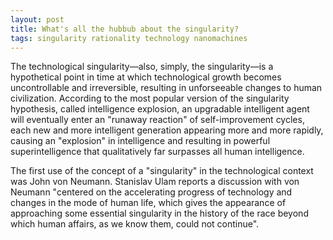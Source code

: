 ```yaml
---
layout: post
title: What's all the hubbub about the singularity?
tags: singularity rationality technology nanomachines
---
```


The technological singularity—also, simply, the singularity—is a hypothetical point in time at which technological growth becomes uncontrollable and irreversible, resulting in unforseeable changes to human civilization. According to the most popular version of the singularity hypothesis, called intelligence explosion, an upgradable intelligent agent will eventually enter an "runaway reaction" of self-improvement cycles, each new and more intelligent generation appearing more and more rapidly, causing an "explosion" in intelligence and resulting in powerful superintelligence that qualitatively far surpasses all human intelligence.

The first use of the concept of a "singularity" in the technological context was John von Neumann. Stanislav Ulam reports a discussion with von Neumann "centered on the accelerating progress of technology and changes in the mode of human life, which gives the appearance of approaching some essential singularity in the history of the race beyond which human affairs, as we know them, could not continue". 
